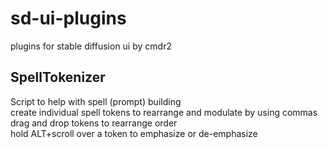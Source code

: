 # sd-ui-plugins
plugins for stable diffusion ui by cmdr2


<h2>SpellTokenizer</h2>
Script to help with spell (prompt) building<br>
create individual spell tokens to rearrange and modulate by using commas<br>
drag and drop tokens to rearrange order<br>
hold ALT+scroll over a token to emphasize or de-emphasize<br>

